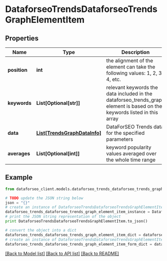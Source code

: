 # DataforseoTrendsDataforseoTrendsGraphElementItem


## Properties

Name | Type | Description | Notes
------------ | ------------- | ------------- | -------------
**position** | **int** | the alignment of the element can take the following values: 1, 2, 3, 4, etc. | [optional] 
**keywords** | **List[Optional[str]]** | relevant keywords the data included in the dataforseo_trends_graph element is based on the keywords listed in this array | [optional] 
**data** | [**List[TrendsGraphDataInfo]**](TrendsGraphDataInfo.md) | DataForSEO Trends data for the specified parameters | [optional] 
**averages** | **List[Optional[int]]** | keyword popularity values averaged over the whole time range | [optional] 

## Example

```python
from dataforseo_client.models.dataforseo_trends_dataforseo_trends_graph_element_item import DataforseoTrendsDataforseoTrendsGraphElementItem

# TODO update the JSON string below
json = "{}"
# create an instance of DataforseoTrendsDataforseoTrendsGraphElementItem from a JSON string
dataforseo_trends_dataforseo_trends_graph_element_item_instance = DataforseoTrendsDataforseoTrendsGraphElementItem.from_json(json)
# print the JSON string representation of the object
print DataforseoTrendsDataforseoTrendsGraphElementItem.to_json()

# convert the object into a dict
dataforseo_trends_dataforseo_trends_graph_element_item_dict = dataforseo_trends_dataforseo_trends_graph_element_item_instance.to_dict()
# create an instance of DataforseoTrendsDataforseoTrendsGraphElementItem from a dict
dataforseo_trends_dataforseo_trends_graph_element_item_form_dict = dataforseo_trends_dataforseo_trends_graph_element_item.from_dict(dataforseo_trends_dataforseo_trends_graph_element_item_dict)
```
[[Back to Model list]](../README.md#documentation-for-models) [[Back to API list]](../README.md#documentation-for-api-endpoints) [[Back to README]](../README.md)


